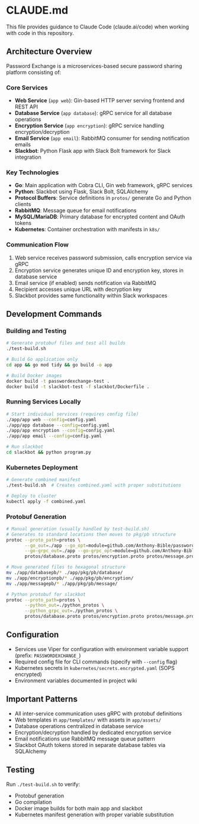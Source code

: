 # CLAUDE.md

This file provides guidance to Claude Code (claude.ai/code) when working with code in this repository.

## Architecture Overview

Password Exchange is a microservices-based secure password sharing platform consisting of:

### Core Services
- **Web Service** (`app web`): Gin-based HTTP server serving frontend and REST API
- **Database Service** (`app database`): gRPC service for all database operations  
- **Encryption Service** (`app encryption`): gRPC service handling encryption/decryption
- **Email Service** (`app email`): RabbitMQ consumer for sending notification emails
- **Slackbot**: Python Flask app with Slack Bolt framework for Slack integration

### Key Technologies
- **Go**: Main application with Cobra CLI, Gin web framework, gRPC services
- **Python**: Slackbot using Flask, Slack Bolt, SQLAlchemy
- **Protocol Buffers**: Service definitions in `protos/` generate Go and Python clients
- **RabbitMQ**: Message queue for email notifications
- **MySQL/MariaDB**: Primary database for encrypted content and OAuth tokens
- **Kubernetes**: Container orchestration with manifests in `k8s/`

### Communication Flow
1. Web service receives password submission, calls encryption service via gRPC
2. Encryption service generates unique ID and encryption key, stores in database service
3. Email service (if enabled) sends notification via RabbitMQ
4. Recipient accesses unique URL with decryption key
5. Slackbot provides same functionality within Slack workspaces

## Development Commands

### Building and Testing
```bash
# Generate protobuf files and test all builds
./test-build.sh

# Build Go application only
cd app && go mod tidy && go build -o app

# Build Docker images
docker build -t passwordexchange-test .
docker build -t slackbot-test -f slackbot/Dockerfile .
```

### Running Services Locally
```bash
# Start individual services (requires config file)
./app/app web --config=config.yaml
./app/app database --config=config.yaml  
./app/app encryption --config=config.yaml
./app/app email --config=config.yaml

# Run slackbot
cd slackbot && python program.py
```

### Kubernetes Deployment
```bash
# Generate combined manifest
./test-build.sh  # Creates combined.yaml with proper substitutions

# Deploy to cluster
kubectl apply -f combined.yaml
```

### Protobuf Generation
```bash
# Manual generation (usually handled by test-build.sh)
# Generates to standard locations then moves to pkg/pb structure
protoc --proto_path=protos \
       --go_out=./app --go_opt=module=github.com/Anthony-Bible/password-exchange/app \
       --go-grpc_out=./app --go-grpc_opt=module=github.com/Anthony-Bible/password-exchange/app \
       protos/database.proto protos/encryption.proto protos/message.proto

# Move generated files to hexagonal structure
mv ./app/databasepb/* ./app/pkg/pb/database/
mv ./app/encryptionpb/* ./app/pkg/pb/encryption/ 
mv ./app/messagepb/* ./app/pkg/pb/message/

# Python protobuf for slackbot
protoc --proto_path=protos \
       --python_out=./python_protos \
       --python_grpc_out=./python_protos \
       protos/database.proto protos/encryption.proto protos/message.proto
```

## Configuration

- Services use Viper for configuration with environment variable support (prefix: `PASSWORDEXCHANGE_`)
- Required config file for CLI commands (specify with `--config` flag)
- Kubernetes secrets in `kubernetes/secrets.encrypted.yaml` (SOPS encrypted)
- Environment variables documented in project wiki

## Important Patterns

- All inter-service communication uses gRPC with protobuf definitions
- Web templates in `app/templates/` with assets in `app/assets/`
- Database operations centralized in database service
- Encryption/decryption handled by dedicated encryption service
- Email notifications use RabbitMQ message queue pattern
- Slackbot OAuth tokens stored in separate database tables via SQLAlchemy

## Testing

Run `./test-build.sh` to verify:
- Protobuf generation
- Go compilation
- Docker image builds for both main app and slackbot
- Kubernetes manifest generation with proper variable substitution